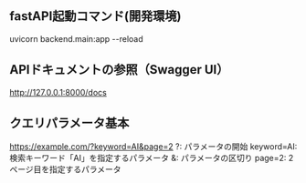 
## fastAPI起動コマンド(開発環境)

uvicorn backend.main:app --reload

## APIドキュメントの参照（Swagger UI）

http://127.0.0.1:8000/docs


## クエリパラメータ基本

https://example.com/?keyword=AI&page=2
?: パラメータの開始
keyword=AI: 検索キーワード「AI」を指定するパラメータ
&: パラメータの区切り
page=2: 2ページ目を指定するパラメータ
